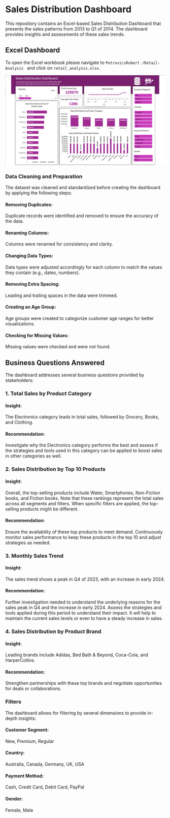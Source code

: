 # Sales Distribution Dashboard

This repository contains an Excel-based Sales Distribution Dashboard that presents the sales patterns from 2013 to Q1 of 2014. The dashboard provides insights and assessments of these sales trends.

## Excel Dashboard
To open the Excel workbook please navigate to `PetrovicsRobert
/Retail-Analysis ` and click on `retail_analysis.xlsx`.

![Dashboard](https://github.com/PetrovicsRobert/Retail-Analysis/blob/2daf20f6c0e393b4c7a1de1e7c89494d13443bbe/Sales_Distribution_Dashboard.png)


### Data Cleaning and Preparation

The dataset was cleaned and standardized before creating the dashboard by applying the following steps:

#### Removing Duplicates: 
Duplicate records were identified and removed to ensure the accuracy of the data.

#### Renaming Columns: 
Columns were renamed for consistency and clarity.

#### Changing Data Types: 
Data types were adjusted accordingly for each column to match the values they contain (e.g., dates, numbers).

#### Removing Extra Spacing: 
Leading and trailing spaces in the data were trimmed.

#### Creating an Age Group: 
Age groups were created to categorize customer age ranges for better visualizations.

#### Checking for Missing Values: 
Missing values were checked and were not found.

## Business Questions Answered

The dashboard addresses several business questions provided by stakeholders:

### 1. Total Sales by Product Category

#### Insight: 
The Electronics category leads in total sales, followed by Grocery, Books, and Clothing.

#### Recommendation: 
Investigate why the Electronics category performs the best and assess if the strategies and tools used in this category can be applied to boost sales in other categories as well.

### 2. Sales Distribution by Top 10 Products

#### Insight: 
Overall, the top-selling products include Water, Smartphones, Non-Fiction books, and Fiction books. Note that these rankings represent the total sales across all segments and filters. When specific filters are applied, the top-selling products might be different.

#### Recommendation: 
Ensure the availability of these top products to meet demand.  Continuously monitor sales performance to keep these products in the top 10 and adjust strategies as needed.

### 3. Monthly Sales Trend

#### Insight: 
The sales trend shows a peak in Q4 of 2023, with an increase in early 2024.

#### Recommendation: 
Further investigation needed to understand the underlying reasons for the sales peak in Q4 and the increase in early 2024. Assess the strategies and tools applied during this period to understand their impact. It will help to maintain the current sales levels or even to have a steady increase in sales.

### 4. Sales Distribution by Product Brand

#### Insight: 
Leading brands include Adidas, Bed Bath & Beyond, Coca-Cola, and HarperCollins.

#### Recommendation: 
Strengthen partnerships with these top brands and negotiate opportunities for deals or collaborations.

### Filters

The dashboard allows for filtering by several dimensions to provide in-depth insights:

#### Customer Segment: 
New, Premium, Regular
#### Country: 
Australia, Canada, Germany, UK, USA
#### Payment Method: 
Cash, Credit Card, Debit Card, PayPal
#### Gender: 
Female, Male

